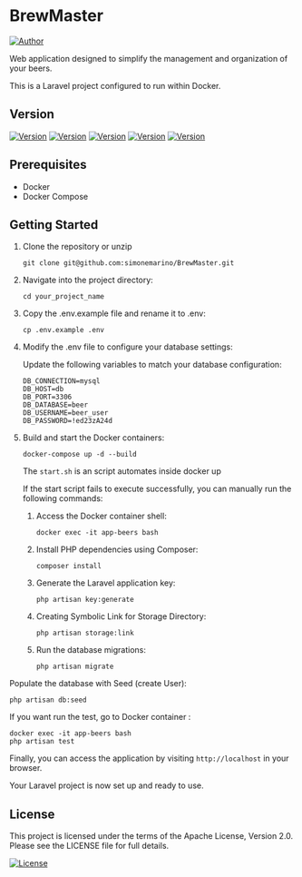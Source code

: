 # BrewMaster 
[![Author](https://img.shields.io/badge/Author-Simone%20Marino-blue)](https://link-al-profilo-autore)

Web application designed to simplify the management and organization of your beers. 

This is a Laravel project configured to run within Docker.


## Version

[![Version](https://img.shields.io/badge/DockerCompose-3.9-blue)](https://link-alla-versione)
 [![Version](https://img.shields.io/badge/Composer-2.7.0-yellow)](https://link-alla-versione)
[![Version](https://img.shields.io/badge/Laravel-10.43.0-red)](https://link-alla-versione)
[![Version](https://img.shields.io/badge/Mysql-8.3-blue)](https://link-alla-versione)
[![Version](https://img.shields.io/badge/PHP-8.3.2-blue)](https://link-alla-versione)





## Prerequisites

- Docker
- Docker Compose

## Getting Started

1. Clone the repository or unzip
    ```
    git clone git@github.com:simonemarino/BrewMaster.git
    ``` 

2. Navigate into the project directory:

    ```
    cd your_project_name
    ```
3. Copy the .env.example file and rename it to .env:

    ```
    cp .env.example .env
    ```
4. Modify the .env file to configure your database settings:

   Update the following variables to match your database configuration:

   ```
   DB_CONNECTION=mysql
   DB_HOST=db
   DB_PORT=3306
   DB_DATABASE=beer
   DB_USERNAME=beer_user
   DB_PASSWORD=!ed23zA24d
   ```
5. Build and start the Docker containers:

    ```
    docker-compose up -d --build
    ```
    The `start.sh` is an script automates inside docker up

    If the start script fails to execute successfully, you can manually run the following commands:

    
    1. Access the Docker container shell:
        ```
        docker exec -it app-beers bash
        ```
    2. Install PHP dependencies using Composer:

        ```
        composer install
        ```
    3. Generate the Laravel application key:

        ```
        php artisan key:generate
        ```
    4. Creating Symbolic Link for Storage Directory:
        ```
        php artisan storage:link
        ```
    5. Run the database migrations:

        ```
        php artisan migrate
        ```


Populate the database with Seed (create User):

```
php artisan db:seed
```

If you want run the test, go to Docker container :

```
docker exec -it app-beers bash
php artisan test
```
Finally, you can access the application by visiting `http://localhost` in your browser.

Your Laravel project is now set up and ready to use.

## License
This project is licensed under the terms of the Apache License, Version 2.0. Please see the LICENSE file for full details.

[![License](https://img.shields.io/badge/Apache-2.0-yellow)](https://link-alla-licenza)
